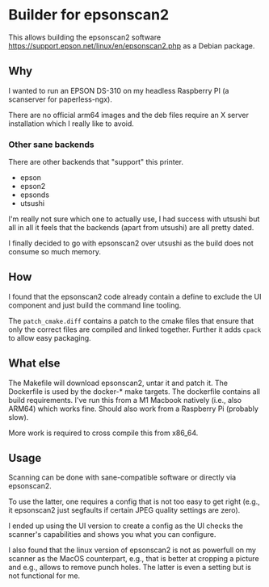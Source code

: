 # Builder for epsonscan2

This allows building the epsonscan2 software https://support.epson.net/linux/en/epsonscan2.php as a Debian package.

## Why
I wanted to run an EPSON DS-310 on my headless Raspberry PI (a scanserver for paperless-ngx).

There are no official arm64 images and the deb files require an X server installation which I really like to avoid.

### Other sane backends
There are other backends that "support" this printer.

* epson
* epson2
* epsonds
* utsushi

I'm really not sure which one to actually use, I had success with utsushi but all in all it feels that the backends (apart from utsushi) are all pretty dated.

I finally decided to go with epsonscan2 over utsushi as the build does not consume so much memory.

## How
I found that the epsonscan2 code already contain a define to exclude the UI component and just build the command line tooling.

The `patch_cmake.diff` contains a patch to the cmake files that ensure that only the correct files are compiled and linked together. Further it adds `cpack` to allow easy packaging.

## What else

The Makefile will download epsonscan2, untar it and patch it.
The Dockerfile is used by the docker-* make targets. The dockerfile contains all build requirements. I've run this from a M1 Macbook natively (i.e., also ARM64) which works fine. Should also work from a Raspberry Pi (probably slow).

More work is required to cross compile this from x86_64.

## Usage

Scanning can be done with sane-compatible software or directly via epsonscan2.

To use the latter, one requires a config that is not too easy to get right (e.g., it epsonscan2 just segfaults if certain JPEG quality settings are zero).

I ended up using the UI version to create a config as the UI checks the scanner's capabilities and shows you what you can configure.

I also found that the linux version of epsonscan2 is not as powerfull on my scanner as the MacOS counterpart, e.g., that is better at cropping a picture and e.g., allows to remove punch holes. The latter is even a setting but is not functional for me.
